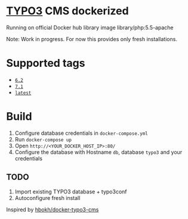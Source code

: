 # [TYPO3](http://typo3.org/typo3-cms/) CMS dockerized

Running on official Docker hub library image library/php:5.5-apache

Note: Work in progress. For now this provides only fresh installations.

# Supported tags

* [`6.2`](https://github.com/Sevyls/docker-typo3/tree/master/6.2/Dockerfile)
* [`7.1`](https://github.com/Sevyls/docker-typo3/tree/master/7.1/Dockerfile)
* [`latest`](https://github.com/Sevyls/docker-typo3/tree/master/Dockerfile)

# Build

1. Configure database credentials in `docker-compose.yml`
2. Run `docker-compose up`
3. Open `http://<YOUR_DOCKER_HOST_IP>:80/`
4. Configure the database with Hostname `db`, database `typo3` and your credentials

## TODO

1. Import existing TYPO3 database + typo3conf
2. Autoconfigure fresh install

Inspired by  [hbokh/docker-typo3-cms](https://registry.hub.docker.com/u/hbokh/docker-typo3-cms/)
